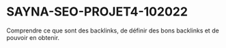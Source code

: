# SAYNA-SEO-PROJET4-102022
Comprendre ce que sont des backlinks, de définir des bons backlinks et de pouvoir en obtenir.
